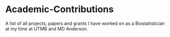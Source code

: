 # Academic-Contributions
A list of all projects, papers and grants I have worked on as a Biostatistician at my time at UTMB and MD Anderson.
